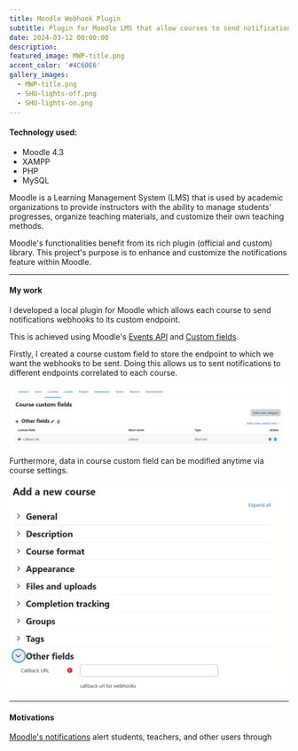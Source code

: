 ```yaml
---
title: Moodle Webhook Plugin
subtitle: Plugin for Moodle LMS that allow courses to send notification webhooks to custom endpoints
date: 2024-03-12 00:00:00
description: 
featured_image: MWP-title.png
accent_color: '#4C60E6'
gallery_images: 
  - MWP-title.png
  - SHU-lights-off.png
  - SHU-lights-on.png
---
```

#### Technology used:
* Moodle 4.3
* XAMPP
* PHP
* MySQL

Moodle is a Learning Management System (LMS) that is used by academic organizations to provide instructors with the ability to manage students' progresses, organize teaching materials, and customize their own teaching methods.

Moodle's functionalities benefit from its rich plugin (official and custom) library. This project's purpose is to enhance and customize the notifications feature within Moodle.

---
#### My work
I developed a local plugin for Moodle which allows each course to send notifications webhooks to
its custom endpoint. 

This is achieved using Moodle's [Events API](https://docs.moodle.org/dev/Events_API) and [Custom fields](https://moodledev.io/docs/4.4/apis/plugintypes/customfield).

Firstly, I created a course custom field to store the endpoint to which we want the webhooks to be sent.
Doing this allows us to sent notifications to different endpoints correlated to each course.

![](/images/MWP-customfield_1.png)

Furthermore, data in course custom field can be modified anytime via course settings.

![](/images/MWP-customfield_2.png)



---
#### Motivations
[Moodle's notifications](https://docs.moodle.org/403/en/Notifications) alert students, teachers, and other users
through